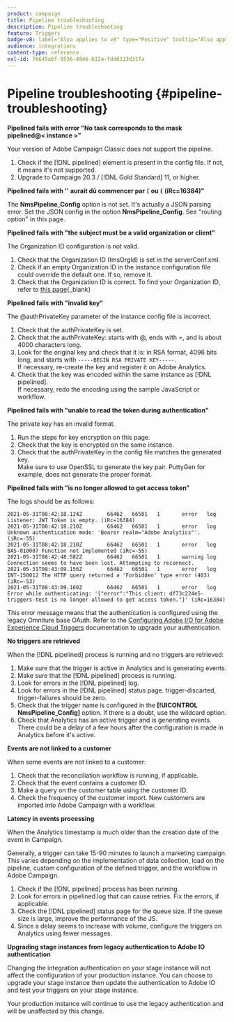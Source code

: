 ```yaml
---
product: campaign
title: Pipeline troubleshooting 
description: Pipeline troubleshooting 
feature: Triggers
badge-v8: label="Also applies to v8" type="Positive" tooltip="Also applies to Campaign v8"
audience: integrations
content-type: reference
exl-id: 76645a6f-9536-49d6-b12a-fdd6113d31fa
---
```

# Pipeline troubleshooting {#pipeline-troubleshooting}

 

**Pipelined fails with error "No task corresponds to the mask pipelined@<&nbsp;instance&nbsp;>"**

Your version of Adobe Campaign Classic does not support the pipeline.

1. Check if the [!DNL pipelined] element is present in the config file. If not, it means it's not supported.
1. Upgrade to Campaign 20.3 / [!DNL Gold Standard] 11, or higher.

**Pipelined fails with '' aurait dû commencer par `[` ou `{` (iRc=16384)"**

The **NmsPipeline_Config** option is not set. It's actually a JSON parsing error.
Set the JSON config in the option **NmsPipeline_Config**. See "routing option" in this page.

**Pipelined fails with "the subject must be a valid organization or client"**

The Organization ID configuration is not valid.

1. Check that the Organization ID (ImsOrgId) is set in the serverConf.xml.
1. Check if an empty Organization ID in the instance configuration file could override the default one. If so, remove it.
1. Check that the Organization ID is correct. To find your Organization ID, refer to [this page](https://experienceleague.adobe.com/docs/core-services/interface/administration/organizations.html){_blank}

**Pipelined fails with "invalid key"**

The @authPrivateKey parameter of the instance config file is incorrect.

1. Check that the authPrivateKey is set.
1. Check that the authPrivateKey: starts with @, ends with =, and is about 4000 characters long.
1. Look for the original key and check that it is: in RSA format, 4096 bits long, and starts with `-----BEGIN RSA PRIVATE KEY-----`.
<br> If necessary, re-create the key and register it on Adobe Analytics.
1. Check that the key was encoded within the same instance as [!DNL pipelined]. <br>If necessary, redo the encoding using the sample JavaScript or workflow.

**Pipelined fails with "unable to read the token during authentication"**

The private key has an invalid format.

1. Run the steps for key encryption on this page.
1. Check that the key is encrypted on the same instance.
1. Check that the authPrivateKey in the config file matches the generated key. <br>Make sure to use OpenSSL to generate the key pair. PuttyGen for example, does not generate the proper format.

**Pipelined fails with "is no longer allowed to get access token"**

The logs should be as follows:

```
2021-05-31T08:42:18.124Z        66462   66501   1       error   log     Listener: JWT Token is empty. (iRc=16384)
2021-05-31T08:42:18.210Z        66462   66501   1       error   log     Unknown authentication mode: 'Bearer realm="Adobe Analytics"'. (iRc=-55)
2021-05-31T08:42:18.210Z        66462   66501   1       error   log     BAS-010007 Function not implemented (iRc=-55)
2021-05-31T08:42:48.582Z        66462   66501   1       warning log     Connection seems to have been lost. Attempting to reconnect.
2021-05-31T08:43:09.156Z        66462   66501   1       error   log     INT-150012 The HTTP query returned a 'Forbidden' type error (403) (iRc=-53)
2021-05-31T08:43:09.160Z        66462   66501   1       error   log     Error while authenticating: '{"error":"This client: df73c224e5-triggers-test is no longer allowed to get access token."}' (iRc=16384)
```

This error message means that the authentication is configured using the legacy Omniture base OAuth. Refer to the [Configuring Adobe I/O for Adobe Experience Cloud Triggers](../../integrations/using/about-triggers.md#implement) documentation to upgrade your authentication.

**No triggers are retrieved**

When the [!DNL pipelined] process is running and no triggers are retrieved:

1. Make sure that the trigger is active in Analytics and is generating events.
1. Make sure that the [!DNL pipelined] process is running.
1. Look for errors in the [!DNL pipelined] log.
1. Look for errors in the [!DNL pipelined] status page. trigger-discarted, trigger-failures should be zero.
1. Check that the trigger name is configured in the **[!UICONTROL NmsPipeline_Config]** option. If there is a doubt, use the wildcard option.
1. Check that Analytics has an active trigger and is generating events. There could be a delay of a few hours after the configuration is made in Analytics before it's active.

**Events are not linked to a customer**

When some events are not linked to a customer:

1. Check that the reconciliation workflow is running, if applicable.
1. Check that the event contains a customer ID.
1. Make a query on the customer table using the customer ID.
1. Check the frequency of the customer import. New customers are imported into Adobe Campaign with a workflow.

**Latency in events processing**

When the Analytics timestamp is much older than the creation date of the event in Campaign.

Generally, a trigger can take 15-90 minutes to launch a marketing campaign. This varies depending on the implementation of data collection, load on the pipeline, custom configuration of the defined trigger, and the workflow in Adobe Campaign.

1. Check if the [!DNL pipelined] process has been running.
1. Look for errors in pipelined.log that can cause retries. Fix the errors, if applicable.
1. Check the [!DNL pipelined] status page for the queue size. If the queue size is large, improve the performance of the JS.
1. Since a delay seems to increase with volume, configure the triggers on Analytics using fewer messages.

**Upgrading stage instances from legacy authentication to Adobe IO authentication**

Changing the integration authentication on your stage instance will not affect the configuration of your production instance. You can choose to upgrade your stage instance then update the authentication to Adobe IO and test your triggers on your stage instance. 

Your production instance will continue to use the legacy authentication and will be unaffected by this change.
